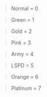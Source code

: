 > Normal = 0

> Green = 1

> Gold = 2

> Pink = 3

> Army = 4

> LSPD = 5

> Orange = 6

> Platinum = 7
